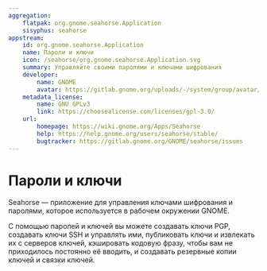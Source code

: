 ```yaml
---
aggregation:
    flatpak: org.gnome.seahorse.Application
    sisyphus: seahorse
appstream:
    id: org.gnome.seahorse.Application
    name: Пароли и ключи
    icon: /seahorse/org.gnome.seahorse.Application.svg
    summary: Управляйте своими паролями и ключами шифрования
    developer:
        name: GNOME
        avatar: https://gitlab.gnome.org/uploads/-/system/group/avatar/8/gnomelogo.png?width=48
    metadata_license:
        name: GNU GPLv3
        link: https://choosealicense.com/licenses/gpl-3.0/
    url:
        homepage: https://wiki.gnome.org/Apps/Seahorse
        help: https://help.gnome.org/users/seahorse/stable/
        bugtracker: https://gitlab.gnome.org/GNOME/seahorse/issues
---
```


# Пароли и ключи

Seahorse — приложение для управления ключами шифрования и паролями, которое используется в рабочем окружении GNOME.

С помощью паролей и ключей вы можете создавать ключи PGP, создавать ключи SSH и управлять ими, публиковать ключи и извлекать их с серверов ключей, кэшировать кодовую фразу, чтобы вам не приходилось постоянно её вводить, и создавать резервные копии ключей и связки ключей.

<!--@include: @apps/_parts/install/content-repo.md-->
<!--@include: @apps/_parts/install/content-flatpak.md-->
